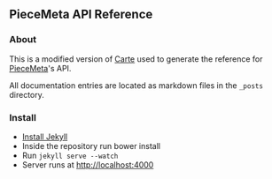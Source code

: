 ## PieceMeta API Reference

### About

This is a modified version of [Carte](https://github.com/devo-ps/carte) used to generate the reference for [PieceMeta](http://www.piecemeta.com)'s API.

All documentation entries are located as markdown files in the ```_posts``` directory.

### Install

* [Install Jekyll](https://github.com/mojombo/jekyll/wiki/install)
* Inside the repository run bower install
* Run ```jekyll serve --watch```
* Server runs at [http://localhost:4000](http://localhost:4000)
